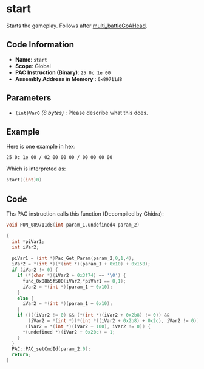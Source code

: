 # start

Starts the gameplay. Follows after [multi_battleGoAHead](./multi_battlegoahead.md).

## Code Information

- **Name**: `start`
- **Scope**: Global
- **PAC Instruction (Binary)**: `25 0c 1e 00`
- **Assembly Address in Memory** : `0x89711d8`

## Parameters

- `(int)Var0` *(8 bytes)* : Please describe what this does.

## Example

Here is one example in hex:

```25 0c 1e 00 / 02 00 00 00 / 00 00 00 00```

Which is interpreted as:

```c
start((int)0)
```

## Code

Ths PAC instruction calls this function (Decompiled by Ghidra):

```c
void FUN_089711d8(int param_1,undefined4 param_2)

{
  int *piVar1;
  int iVar2;
  
  piVar1 = (int *)Pac_Get_Param(param_2,0,1,4);
  iVar2 = *(int *)(*(int *)(param_1 + 0x10) + 0x158);
  if (iVar2 != 0) {
    if (*(char *)(iVar2 + 0x3f74) == '\0') {
      func_0x08b5f500(iVar2,*piVar1 == 0,1);
      iVar2 = *(int *)(param_1 + 0x10);
    }
    else {
      iVar2 = *(int *)(param_1 + 0x10);
    }
    if ((((iVar2 != 0) && (*(int *)(iVar2 + 0x2b8) != 0)) &&
        (iVar2 = *(int *)(*(int *)(iVar2 + 0x2b8) + 0x2c), iVar2 != 0)) &&
       (iVar2 = *(int *)(iVar2 + 100), iVar2 != 0)) {
      *(undefined *)(iVar2 + 0x20c) = 1;
    }
  }
  PAC::PAC_setCmdId(param_2,0);
  return;
}
```

